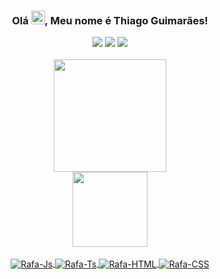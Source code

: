 ### <div align="center"> Olá <img src="https://raw.githubusercontent.com/kaueMarques/kaueMarques/master/hi.gif" height="22px">, Meu nome é Thiago Guimarães! </div>

<div align="center"> 
  </a>
  <a href="https://www.instagram.com/thiago.mg13/" target="_blank"><img src="https://img.shields.io/badge/-Instagram-%23E4405F?style=for-the-badge&logo=instagram&logoColor=white" target="_blank"></a>
  <a href = "mailto:bl4ydk92322@gmail.com"><img src="https://img.shields.io/badge/-Gmail-%23333?style=for-the-badge&logo=gmail&logoColor=white" target="_blank"></a>
  <a href="https://www.linkedin.com/in/thiago-guimar%C3%A3es-/" target="_blank"><img src="https://img.shields.io/badge/-LinkedIn-%230077B5?style=for-the-badge&logo=linkedin&logoColor=white" target="_blank"></a>
</div>

<div align="center">
<a href="hhtps://beacons.ai/thiaagoguimaraes">
<br>
 <img height="180cm" src="https://github-readme-stats.vercel.app/api?username=thiaagoguimaraes&show_icons=true&theme=highcontrast"/>
  <br/>
 <img height="120cm" src="https://github-readme-stats.vercel.app/api/top-langs/?username=thiaagoguimaraes&layout=compact&langs_count=7&theme=highcontrast"/>

</div>
<div align="center" style="display: inline_block"><br>
  <img align="center" alt="Rafa-Js"  src="https://img.shields.io/badge/JavaScript-F7DF1E?style=for-the-badge&logo=javascript&logoColor=black">
  <img align="center" alt="Rafa-Ts"  src="https://img.shields.io/badge/TypeScript-007ACC?style=for-the-badge&logo=typescript&logoColor=white">
  <img align="center" alt="Rafa-HTML" src="https://img.shields.io/badge/HTML5-E34F26?style=for-the-badge&logo=html5&logoColor=white">
  <img align="center" alt="Rafa-CSS"  src="https://img.shields.io/badge/CSS3-1572B6?style=for-the-badge&logo=css3&logoColor=white">
</div>
 
